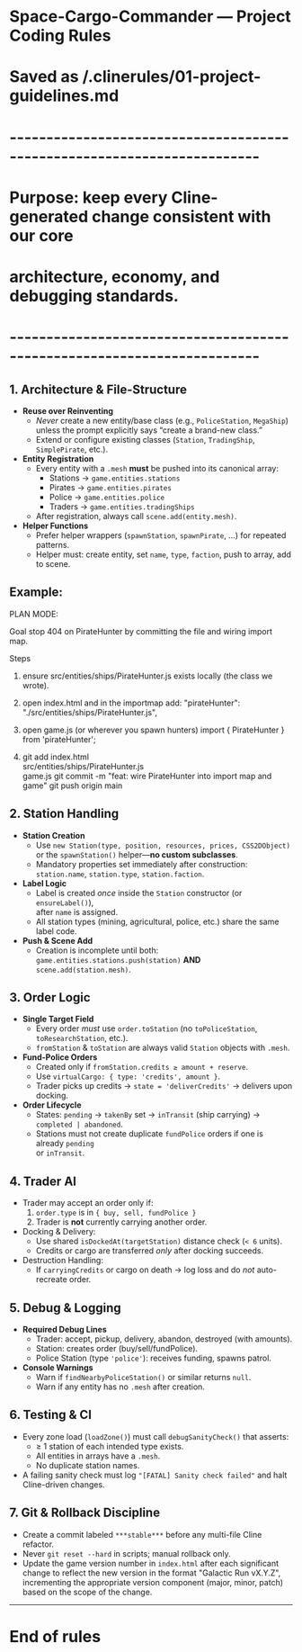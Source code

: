 # Space-Cargo-Commander — Project Coding Rules
# Saved as /.clinerules/01-project-guidelines.md
# ------------------------------------------------------------------------
# Purpose: keep every Cline-generated change consistent with our core
#           architecture, economy, and debugging standards.
# ------------------------------------------------------------------------

## 1. Architecture & File-Structure
- **Reuse over Reinventing**  
  - *Never* create a new entity/base class (e.g., `PoliceStation`, `MegaShip`) unless
    the prompt explicitly says “create a brand-new class.”  
  - Extend or configure existing classes (`Station`, `TradingShip`, `SimplePirate`, etc.).
- **Entity Registration**  
  - Every entity with a `.mesh` **must** be pushed into its canonical array:  
    - Stations → `game.entities.stations`  
    - Pirates  → `game.entities.pirates`  
    - Police   → `game.entities.police`  
    - Traders  → `game.entities.tradingShips`  
  - After registration, always call `scene.add(entity.mesh)`.
- **Helper Functions**  
  - Prefer helper wrappers (`spawnStation`, `spawnPirate`, …) for repeated patterns.  
  - Helper must: create entity, set `name`, `type`, `faction`, push to array, add to scene.

## Example:
PLAN MODE:

Goal  stop 404 on PirateHunter by committing the file and wiring import map.

Steps
1. ensure src/entities/ships/PirateHunter.js exists locally (the class we wrote).

2. open index.html and in the importmap add:
     "pirateHunter": "./src/entities/ships/PirateHunter.js",

3. open game.js (or wherever you spawn hunters)
     import { PirateHunter } from 'pirateHunter';

4. git add index.html \
         src/entities/ships/PirateHunter.js \
         game.js
   git commit -m "feat: wire PirateHunter into import map and game"
   git push origin main



## 2. Station Handling
- **Station Creation**  
  - Use `new Station(type, position, resources, prices, CSS2DObject)`  
    or the `spawnStation()` helper—**no custom subclasses**.  
  - Mandatory properties set immediately after construction:  
    `station.name`, `station.type`, `station.faction`.
- **Label Logic**  
  - Label is created *once* inside the `Station` constructor (or `ensureLabel()`),  
    after `name` is assigned.  
  - All station types (mining, agricultural, police, etc.) share the same label code.
- **Push & Scene Add**  
  - Creation is incomplete until both:  
    `game.entities.stations.push(station)` **AND** `scene.add(station.mesh)`.

## 3. Order Logic
- **Single Target Field**  
  - Every order *must* use `order.toStation` (no `toPoliceStation`, `toResearchStation`, etc.).  
  - `fromStation` & `toStation` are always valid `Station` objects with `.mesh`.
- **Fund-Police Orders**  
  - Created only if `fromStation.credits ≥ amount + reserve`.  
  - Use `virtualCargo: { type: 'credits', amount }`.  
  - Trader picks up credits → `state = 'deliverCredits'` → delivers upon docking.
- **Order Lifecycle**  
  - States: `pending` → `takenBy` set → `inTransit` (ship carrying) →  
    `completed | abandoned`.  
  - Stations must not create duplicate `fundPolice` orders if one is already `pending`  
    or `inTransit`.

## 4. Trader AI
- Trader may accept an order only if:
  1. `order.type` is in `{ buy, sell, fundPolice }`
  2. Trader is **not** currently carrying another order.
- Docking & Delivery:
  - Use shared `isDockedAt(targetStation)` distance check (`< 6` units).  
  - Credits or cargo are transferred *only* after docking succeeds.
- Destruction Handling:
  - If `carryingCredits` or cargo on death → log loss and do *not* auto-recreate order.

## 5. Debug & Logging
- **Required Debug Lines**  
  - Trader: accept, pickup, delivery, abandon, destroyed (with amounts).  
  - Station: creates order (buy/sell/fundPolice).  
  - Police Station (type `'police'`): receives funding, spawns patrol.
- **Console Warnings**  
  - Warn if `findNearbyPoliceStation()` or similar returns `null`.  
  - Warn if any entity has no `.mesh` after creation.

## 6. Testing & CI
- Every zone load (`loadZone()`) must call `debugSanityCheck()` that asserts:  
  - ≥ 1 station of each intended type exists.  
  - All entities in arrays have a `.mesh`.  
  - No duplicate station names.
- A failing sanity check must log `"[FATAL] Sanity check failed"` and halt Cline-driven changes.

## 7. Git & Rollback Discipline
- Create a commit labeled `***stable***` before any multi-file Cline refactor.
- Never `git reset --hard` in scripts; manual rollback only.
- Update the game version number in `index.html` after each significant change to reflect the new version in the format "Galactic Run vX.Y.Z", incrementing the appropriate version component (major, minor, patch) based on the scope of the change.

---
# End of rules
